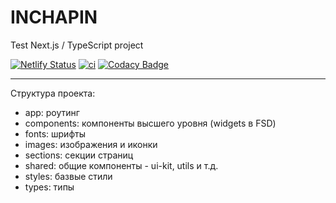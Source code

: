 # INCHAPIN

Test Next.js / TypeScript project

[![Netlify Status](https://api.netlify.com/api/v1/badges/be317e9f-e74d-4c73-a86a-39025a6370f1/deploy-status)](https://app.netlify.com/sites/inchapin/deploys)
[![ci](https://github.com/ivankprod/inchapin/actions/workflows/ci.yml/badge.svg)](https://github.com/ivankprod/inchapin/actions/workflows/ci.yml)
[![Codacy Badge](https://app.codacy.com/project/badge/Grade/870315157d3e46b88175c109fe1c1473)](https://app.codacy.com/gh/ivankprod/inchapin/dashboard?utm_source=gh&utm_medium=referral&utm_content=&utm_campaign=Badge_grade)

---

Структура проекта:

-   app: роутинг
-   components: компоненты высшего уровня (widgets в FSD)
-   fonts: шрифты
-   images: изображения и иконки
-   sections: секции страниц
-   shared: общие компоненты - ui-kit, utils и т.д.
-   styles: базвые стили
-   types: типы
